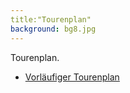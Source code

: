 ```yaml
---
title:"Tourenplan"
background: bg8.jpg
---
```

Tourenplan.
- [Vorläufiger Tourenplan](/assets/images/Tourenplan%2015%20-29%2007%20%202017.pdf)
